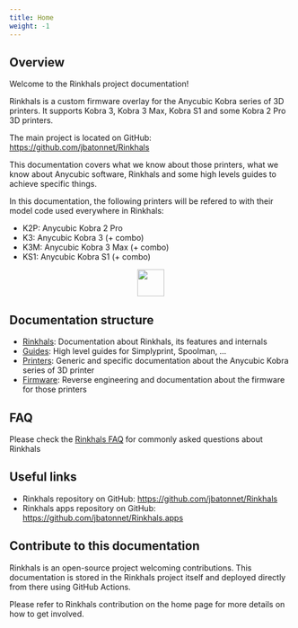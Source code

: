 ```yaml
---
title: Home
weight: -1
---
```


## Overview

Welcome to the Rinkhals project documentation!

Rinkhals is a custom firmware overlay for the Anycubic Kobra series of 3D printers. It supports Kobra 3, Kobra 3 Max, Kobra S1 and some Kobra 2 Pro 3D printers.

The main project is located on GitHub: https://github.com/jbatonnet/Rinkhals

This documentation covers what we know about those printers, what we know about Anycubic software, Rinkhals and some high levels guides to achieve specific things.

In this documentation, the following printers will be refered to with their model code used everywhere in Rinkhals:
- K2P: Anycubic Kobra 2 Pro
- K3: Anycubic Kobra 3 (+ combo)
- K3M: Anycubic Kobra 3 Max (+ combo)
- KS1: Anycubic Kobra S1 (+ combo)

<p align="center">
    <img width="48" src="https://github.com/jbatonnet/Rinkhals/blob/master/icon.png?raw=true" />
</p>

## Documentation structure

- [Rinkhals](rinkhals/index.md): Documentation about Rinkhals, its features and internals
- [Guides](guides/index.md): High level guides for Simplyprint, Spoolman, ...
- [Printers](printers/index.md): Generic and specific documentation about the Anycubic Kobra series of 3D printer
- [Firmware](kobra-firmware/index.md): Reverse engineering and documentation about the firmware for those printers

## FAQ

Please check the [Rinkhals FAQ](faq.md) for commonly asked questions about Rinkhals

## Useful links

- Rinkhals repository on GitHub: https://github.com/jbatonnet/Rinkhals
- Rinkhals apps repository on GitHub: https://github.com/jbatonnet/Rinkhals.apps

## Contribute to this documentation

Rinkhals is an open-source project welcoming contributions. This documentation is stored in the Rinkhals project itself and deployed directly from there using GitHub Actions.

Please refer to Rinkhals contribution on the home page for more details on how to get involved.
